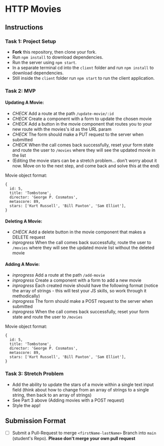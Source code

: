# HTTP Movies

## Instructions

### Task 1: Project Setup 

- **Fork** this repository, then clone your fork.
- Run `npm install` to download dependencies.
- Run the server using `npm start`.
- In a separate terminal cd into the `client` folder and run `npm install` to download dependencies.
- Still inside the `client` folder run `npm start` to run the client application.

### Task 2: MVP

#### Updating A Movie:

- _CHECK_ Add a route at the path `/update-movie/:id`
- _CHECK_ Create a component with a form to update the chosen movie
- _CHECK_  Add a button in the movie component that routes you to your new route with the movies's id as the URL param
- _CHECK_ The form should make a PUT request to the server when submitted
- _CHECK_ When the call comes back successfully, reset your form state and route the user to `/movies` where they will see the updated movie in the list
- (Editing the movie stars can be a stretch problem... don't worry about it now. Move on to the next step, and come back and solve this at the end)

Movie object format:

```
{
  id: 5,
  title: 'Tombstone',
  director: 'George P. Cosmatos',
  metascore: 89,
  stars: ['Kurt Russell', 'Bill Paxton', 'Sam Elliot'],
}
```

#### Deleting A Movie:

- _CHECK_ Add a delete button in the movie component that makes a DELETE request
- _inprogress_ When the call comes back successfully, route the user to `/movies` where they will see the updated movie list without the deleted movie

#### Adding A Movie:

- _inprogress_ Add a route at the path `/add-movie`
- _inprogress_ Create a component with a form to add a new movie
- _inprogress_ Each created movie should have the following format (notice the array of strings - this will test your JS skills, so work through it methodically)
- _inprogress_ The form should make a POST request to the server when submitted
- _inprogress_ When the call comes back successfully, reset your form state and route the user to `/movies`

Movie object format:

```
{
  id: 5,
  title: 'Tombstone',
  director: 'George P. Cosmatos',
  metascore: 89,
  stars: ['Kurt Russell', 'Bill Paxton', 'Sam Elliot'],
}
```

### Task 3: Stretch Problem

- Add the ability to update the stars of a movie within a single text input field (think about how to change from an array of strings to a single string, then back to an array of strings)
- See Part 3 above (Adding movies with a POST request)
- Style the app!

## Submission Format
* [ ] Submit a Pull-Request to merge `<firstName-lastName>` Branch into `main` (student's  Repo). **Please don't merge your own pull request**
